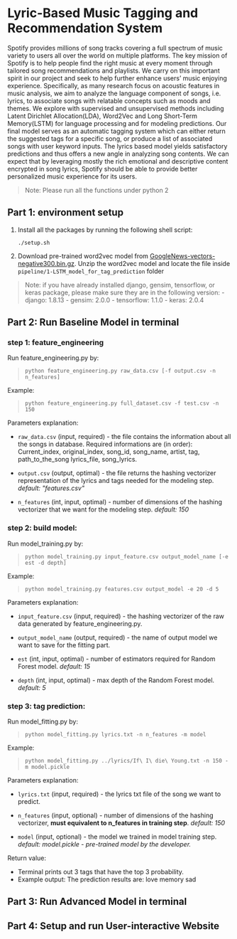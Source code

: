 Lyric-Based Music Tagging and Recommendation System
===================================================

Spotify provides millions of song tracks covering a full spectrum of music variety to users all over the world on multiple platforms. The key mission of Spotify is to help people find the right music at every moment through tailored song recommendations and playlists. We carry on this important spirit in our project and seek to help further enhance users’ music enjoying experience. Specifically, as many research focus on acoustic features in music analysis, we aim to analyze the language component of songs, i.e. lyrics, to associate songs with relatable concepts such as moods and themes. We explore with supervised and unsupervised methods including Latent Dirichlet Allocation(LDA), Word2Vec and Long Short-Term Memory(LSTM) for language processing and for modeling predictions. Our final model serves as an automatic tagging system which can either return the suggested tags for a specific song, or produce a list of associated songs with user keyword inputs. The lyrics based model yields satisfactory predictions and thus offers a new angle in analyzing song contents. We can expect that by leveraging mostly the rich emotional and descriptive content encrypted in song lyrics, Spotify should be able to provide better personalized music experience for its users.



> Note: Please run all the functions under python 2

Part 1: environment setup
-------------------------


1. Install all the packages by running the following shell script:

    ``./setup.sh``

2. Download pre-trained word2vec model from [GoogleNews-vectors-negative300.bin.gz](https://drive.google.com/file/d/0B7XkCwpI5KDYNlNUTTlSS21pQmM/edit?usp=sharing). 
Unzip the word2vec model and locate the file inside `pipeline/1-LSTM_model_for_tag_prediction` folder

> Note: if you have already installed django, gensim, tensorflow, or keras package, please make sure they are in the following version:
    - django: 1.8.13
    - gensim: 2.0.0
    - tensorflow: 1.1.0
    - keras: 2.0.4
    
Part 2: Run Baseline Model in terminal
--------------------------------------------------



### step 1: feature_engineering

Run feature_engineering.py by:
>``python feature_engineering.py raw_data.csv [-f output.csv -n n_features]``

Example:
> ``python feature_engineering.py full_dataset.csv -f test.csv -n 150``

Parameters explanation: 

- `raw_data.csv` (input, required) - the file contains the information about all the songs in database. Required informations are (in order): Current_index, original_index, song_id, song_name, artist, tag, path_to_the_song lyrics_file, song_lyrics.

- `output.csv` (output, optimal) - the file returns the hashing vectorizer representation of the lyrics and tags needed for the modeling step. *default: "features.csv"*

- `n_features` (int, input, optimal) - number of dimensions of the hashing vectorizer that we want for the modeling step. *default: 150*


### step 2: build model:
Run model_training.py by:
> ``python model_training.py input_feature.csv output_model_name [-e est -d depth]``

Example:
> ``python model_training.py features.csv output_model -e 20 -d 5``

Parameters explanation:

- `input_feature.csv` (input, required) - the hashing vectorizer of the raw data generated by feature_engineering.py.

- `output_model_name` (output, required) - the name of output model we want to save for the fitting part.

- `est` (int, input, optimal) - number of estimators required for Random Forest model. *default: 15*

- `depth` (int, input, optimal) - max depth of the Random Forest model. *default: 5*



### step 3:  tag prediction:
Run model_fitting.py by:
> ``python model_fitting.py lyrics.txt -n n_features -m model``

Example:
> ``python model_fitting.py ../lyrics/If\ I\ die\ Young.txt -n 150 -m model.pickle``

Parameters explanation:
- `lyrics.txt` (input, required) - the lyrics txt file of the song we want to predict.

- `n_features` (input, optional) - number of dimensions of the hashing vectorizer, **must equivalent to n_features in training step**. *default: 150*

- `model` (input, optional) - the model we trained in model training step. *default: model.pickle - pre-trained model by the developer.*

Return value: 
- Terminal prints out 3 tags that have the top 3 probability.
- Example output: 
         The prediction results are:
            love
            memory
            sad




Part 3: Run Advanced Model in terminal
--------------------------------------------------


Part 4: Setup and run User-interactive Website
--------------------------------------------------